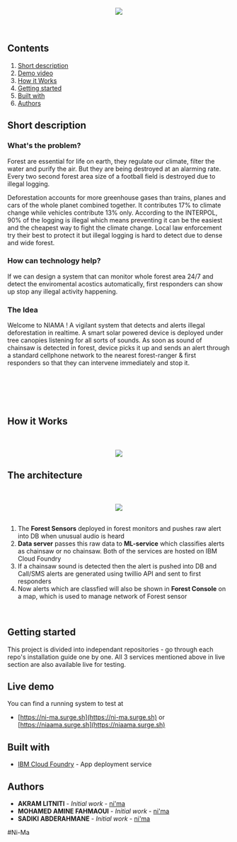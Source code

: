 </br>
<div align="center"> 
<img src=https://niaama.surge.sh/assets/imgs/logobig.png />
</br>
</br>
</br>

</div>

## Contents

1. [Short description](#short-description)
1. [Demo video](#demo-video)
1. [How it Works](#how-it-works)
1. [Getting started](#getting-started)
1. [Built with](#built-with)
1. [Authors](#authors)

## Short description

### What's the problem?

Forest are essential for life on earth, they regulate our climate, filter the water and purify the air. But they are being destroyed at an alarming rate. Every two second forest area size of a football field is destroyed due to illegal logging.

Deforestation accounts for more greenhouse gases than trains, planes and cars of the whole planet combined together. It contributes 17% to climate change while vehicles contribute 13% only. According to the INTERPOL, 90% of the logging is illegal which means preventing it can be the easiest and the cheapest way to fight the climate change. Local law enforcement try their best to protect it but illegal logging is hard to detect due to dense and wide forest.

### How can technology help?

If we can design a system that can monitor whole forest area 24/7 and detect the enviromental acostics automatically, first responders can show up stop any illegal activity happening.

### The Idea

Welcome to NIAMA ! A vigilant system that detects and alerts illegal deforestation in realtime. A smart solar powered device is deployed under tree canopies listening for all sorts of sounds. As soon as sound of chainsaw is detected in forest, device picks it up and sends an alert through a standard cellphone network to the nearest forest-ranger & first responders so that they can intervene immediately and stop it.

</br>
</br>
</br>


</br>

## How it Works

</br>
</br>

<div align="center">
<img src= https://ni-ma.surge.sh/assets/imgs/GIF.gif>
</div>

## The architecture

</br>
</br>

<div align="center">
<img src= https://ni-ma.surge.sh/assets/imgs/GIF.gif>
</div>

</br>

1. The **Forest Sensors** deployed in forest monitors and pushes raw alert into DB when unusual audio is heard
2. **Data server** passes this raw data to **ML-service** which classifies alerts as chainsaw or no chainsaw. Both of the services are hosted on IBM Cloud Foundry
3. If a chainsaw sound is detected then the alert is pushed into DB and Call/SMS alerts are generated using twillio API and sent to first responders
4. Now alerts which are classfied will also be shown in **Forest Console** on a map, which is used to manage network of Forest sensor

</br>


## Getting started

This project is divided into independant repositories - go through each repo's installation guide one by one. All 3 services mentioned above in live section are also available live for testing.

## Live demo

You can find a running system to test at

- [https://ni-ma.surge.sh](https://ni-ma.surge.sh)  or  [https://niaama.surge.sh](https://niaama.surge.sh)

## Built with

- [IBM Cloud Foundry](https://www.ibm.com/my-en/cloud/cloud-foundry?p1=Search&p4=43700056108279779&p5=e&cm_mmc=Search_Google-_-1S_1S-_-AS_IN-_-ibm%20cloud%20foundry_e&cm_mmca7=71700000065340837&cm_mmca8=kwd-336499027875&cm_mmca9=Cj0KCQjwgo_5BRDuARIsADDEntRWcREi8wJdRinabS_D-SMAW_b0EVIkedH8YLiXP7grZrbQUCmXXo8aAhlwEALw_wcB&cm_mmca10=453013934834&cm_mmca11=e&gclsrc=aw.ds&&gclid=Cj0KCQjwgo_5BRDuARIsADDEntRWcREi8wJdRinabS_D-SMAW_b0EVIkedH8YLiXP7grZrbQUCmXXo8aAhlwEALw_wcB) - App deployment service


## Authors

- **AKRAM LITNITI** - _Initial work_ - [ni'ma](https://niaama.surge.sh)
- **MOHAMED AMINE FAHMAOUI** - _Initial work_ - [ni'ma](https://niaama.surge.sh)
- **SADIKI ABDERAHMANE** - _Initial work_ - [ni'ma](https://niaama.surge.sh)


#Ni-Ma
